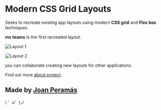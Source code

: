 Modern CSS Grid Layouts
=================

Seeks to recreate existing app layouts using modern **CSS grid** and **Flex box** techniques.

**ms teams** is the first recreated layout.

![Layout 1](https://jperamas.github.io/modern-css-grid-layouts/assets/layout-1.png)

![Layout 2](https://jperamas.github.io/modern-css-grid-layouts/assets/layout-2.png)

you can collaborate creating new layouts for other applications.

Find out more [about project](https://joanperamas.com/modern-css-grid-layouts).


Made by [Joan Peramás](https://joanperamas.com/)
-------------------

\ ゜o゜)ノ